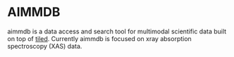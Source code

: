# AIMMDB

aimmdb is a data access and search tool for multimodal scientific data built on top of [tiled](https://github.com/bluesky/tiled).
Currently aimmdb is focused on xray absorption spectroscopy (XAS) data.
